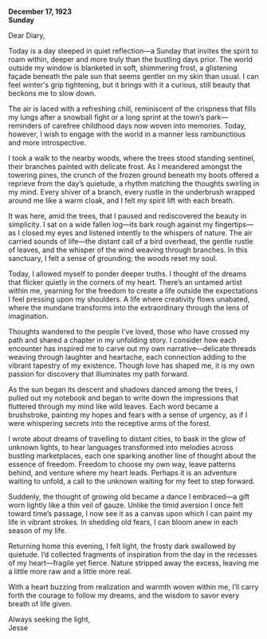 
**December 17, 1923**  
**Sunday**  

Dear Diary,

Today is a day steeped in quiet reflection—a Sunday that invites the spirit to roam within, deeper and more truly than the bustling days prior. The world outside my window is blanketed in soft, shimmering frost, a glistening façade beneath the pale sun that seems gentler on my skin than usual. I can feel winter's grip tightening, but it brings with it a curious, still beauty that beckons me to slow down. 

The air is laced with a refreshing chill, reminiscent of the crispness that fills my lungs after a snowball fight or a long sprint at the town’s park—reminders of carefree childhood days now woven into memories. Today, however, I wish to engage with the world in a manner less rambunctious and more introspective.

I took a walk to the nearby woods, where the trees stood standing sentinel, their branches painted with delicate frost. As I meandered amongst the towering pines, the crunch of the frozen ground beneath my boots offered a reprieve from the day’s quietude, a rhythm matching the thoughts swirling in my mind. Every shiver of a branch, every rustle in the underbrush wrapped around me like a warm cloak, and I felt my spirit lift with each breath.

It was here, amid the trees, that I paused and rediscovered the beauty in simplicity. I sat on a wide fallen log—its bark rough against my fingertips—as I closed my eyes and listened intently to the whispers of nature. The air carried sounds of life—the distant call of a bird overhead, the gentle rustle of leaves, and the whisper of the wind weaving through branches. In this sanctuary, I felt a sense of grounding; the woods reset my soul.

Today, I allowed myself to ponder deeper truths. I thought of the dreams that flicker quietly in the corners of my heart. There’s an untamed artist within me, yearning for the freedom to create a life outside the expectations I feel pressing upon my shoulders. A life where creativity flows unabated, where the mundane transforms into the extraordinary through the lens of imagination. 

Thoughts wandered to the people I’ve loved, those who have crossed my path and shared a chapter in my unfolding story. I consider how each encounter has inspired me to carve out my own narrative—delicate threads weaving through laughter and heartache, each connection adding to the vibrant tapestry of my existence. Though love has shaped me, it is my own passion for discovery that illuminates my path forward. 

As the sun began its descent and shadows danced among the trees, I pulled out my notebook and began to write down the impressions that fluttered through my mind like wild leaves. Each word became a brushstroke, painting my hopes and fears with a sense of urgency, as if I were whispering secrets into the receptive arms of the forest. 

I wrote about dreams of travelling to distant cities, to bask in the glow of unknown lights, to hear languages transformed into melodies across bustling marketplaces, each one sparking another line of thought about the essence of freedom. Freedom to choose my own way, leave patterns behind, and venture where my heart leads. Perhaps it is an adventure waiting to unfold, a call to the unknown waiting for my feet to step forward. 

Suddenly, the thought of growing old became a dance I embraced—a gift worn lightly like a thin veil of gauze. Unlike the timid aversion I once felt toward time’s passage, I now see it as a canvas upon which I can paint my life in vibrant strokes.  In shedding old fears, I can bloom anew in each season of my life.

Returning home this evening, I felt light, the frosty dark swallowed by quietude. I’d collected fragments of inspiration from the day in the recesses of my heart—fragile yet fierce. Nature stripped away the excess, leaving me a little more raw and a little more real. 

With a heart buzzing from realization and warmth woven within me, I’ll carry forth the courage to follow my dreams, and the wisdom to savor every breath of life given. 

Always seeking the light,  
Jesse
